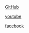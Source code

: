 [GitHub](http://github.com)

[youtube](https://youtu.be/TuUFJzYDRwg)

[facebook](https://www.facebook.com/)


